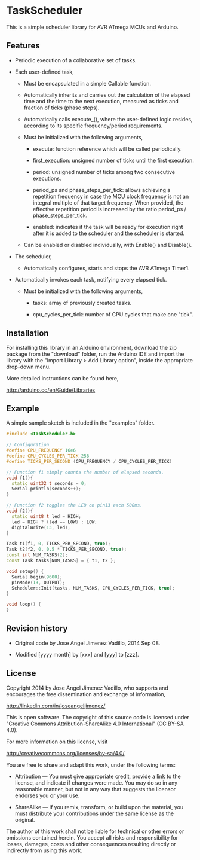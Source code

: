 TaskScheduler
=============
This is a simple scheduler library for AVR ATmega MCUs and Arduino.

Features
--------
- Periodic execution of a collaborative set of tasks.

- Each user-defined task,

  * Must be encapsulated in a simple Callable function.

  * Automatically inherits and carries out the calculation of the elapsed
  time and the time to the next execution, measured as ticks and fraction
  of ticks (phase steps).

  * Automatically calls execute_(), where the user-defined logic resides,
  according to its specific frequency/period requirements.

  * Must be initialized with the following arguments,

    - execute: function reference which will be called periodically.

    - first_execution: unsigned number of ticks until the first execution.

    - period: unsigned number of ticks among two consecutive executions.

    - period_ps and phase_steps_per_tick: allows achieving a repetition
    frequency in case the MCU clock frequency is not an integral multiple
    of that target frequency. When provided, the effective repetition
    period is increased by the ratio period_ps / phase_steps_per_tick.

    - enabled: indicates if the task will be ready for execution right
    after it is added to the scheduler and the scheduler is started.

  * Can be enabled or disabled individually, with Enable() and Disable().

- The scheduler,

  * Automatically configures, starts and stops the AVR ATmega Timer1.

* Automatically invokes each task, notifying every elapsed tick.

  * Must be initialized with the following arguments,

    - tasks: array of previously created tasks.

    - cpu_cycles_per_tick: number of CPU cycles that make one "tick".

Installation
------------
For installing this library in an Arduino environment, download the zip package
from the "download" folder, run the Arduino IDE and import the library with the
"Import Library > Add Library option", inside the appropriate drop-down menu.

More detailed instructions can be found here,

http://arduino.cc/en/Guide/Libraries

Example
-------
A simple sample sketch is included in the "examples" folder.

```C++
#include <TaskScheduler.h>

// Configuration
#define CPU_FREQUENCY 16e6
#define CPU_CYCLES_PER_TICK 256
#define TICKS_PER_SECOND (CPU_FREQUENCY / CPU_CYCLES_PER_TICK)

// Function f1 simply counts the number of elapsed seconds.
void f1(){
  static uint32_t seconds = 0;
  Serial.println(seconds++);
}

// Function f2 toggles the LED on pin13 each 500ms.
void f2(){
  static uint8_t led = HIGH;
  led = HIGH ? (led == LOW) : LOW;
  digitalWrite(13, led);
}

Task t1(f1, 0, TICKS_PER_SECOND, true);
Task t2(f2, 0, 0.5 * TICKS_PER_SECOND, true);
const int NUM_TASKS(2);
const Task tasks[NUM_TASKS] = { t1, t2 };

void setup() {
  Serial.begin(9600);
  pinMode(13, OUTPUT);
  Scheduler::Init(tasks, NUM_TASKS, CPU_CYCLES_PER_TICK, true);
}

void loop() {
}
```

Revision history
----------------
- Original code by Jose Angel Jimenez Vadillo, 2014 Sep 08.

- Modified [yyyy month] by [xxx] and [yyy] to [zzz].

License
-------
Copyright 2014 by Jose Angel Jimenez Vadillo, who supports and encourages
the free dissemination and exchange of information,

http://linkedin.com/in/joseangeljimenez/

This is open software. The copyright of this source code is licensed under
"Creative Commons Attribution-ShareAlike 4.0 International" (CC BY-SA 4.0).

For more information on this license, visit

http://creativecommons.org/licenses/by-sa/4.0/

You are free to share and adapt this work, under the following terms:
- Attribution — You must give appropriate credit, provide a link to the
license, and indicate if changes were made. You may do so in any
reasonable manner, but not in any way that suggests the licensor endorses
you or your use.

- ShareAlike — If you remix, transform, or build upon the material, you
must distribute your contributions under the same license as the original.

The author of this work shall not be liable for technical or other errors
or omissions contained herein. You accept all risks and responsibility for
losses, damages, costs and other consequences resulting directly or
indirectly from using this work.